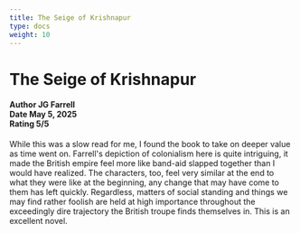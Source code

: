 ```yaml
---
title: The Seige of Krishnapur
type: docs
weight: 10
---
```


# **The Seige of Krishnapur**

<h4>Author <span>JG Farrell</span></br>
Date <span>May 5, 2025</span></br>
Rating <span>5/5</span></h4>

While this was a slow read for me, I found the book to take on deeper value as time went on. Farrell's depiction of colonialism here is quite intriguing, it made the British empire feel more like band-aid slapped together than I would have realized. The characters, too, feel very similar at the end to what they were like at the beginning, any change that may have come to them has left quickly. Regardless, matters of social standing and things we may find rather foolish are held at high importance throughout the exceedingly dire trajectory the British troupe finds themselves in. This is an excellent novel.
